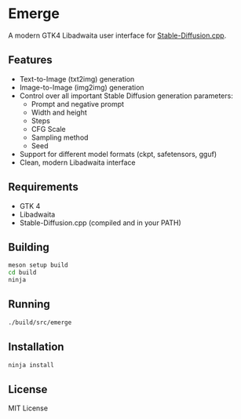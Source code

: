 # Emerge

A modern GTK4 Libadwaita user interface for [Stable-Diffusion.cpp](https://github.com/leejet/stable-diffusion.cpp).

## Features

- Text-to-Image (txt2img) generation
- Image-to-Image (img2img) generation
- Control over all important Stable Diffusion generation parameters:
  - Prompt and negative prompt
  - Width and height
  - Steps
  - CFG Scale
  - Sampling method
  - Seed
- Support for different model formats (ckpt, safetensors, gguf)
- Clean, modern Libadwaita interface

## Requirements

- GTK 4
- Libadwaita
- Stable-Diffusion.cpp (compiled and in your PATH)

## Building

```bash
meson setup build
cd build
ninja
```

## Running

```bash
./build/src/emerge
```

## Installation

```bash
ninja install
```

## License

MIT License 
